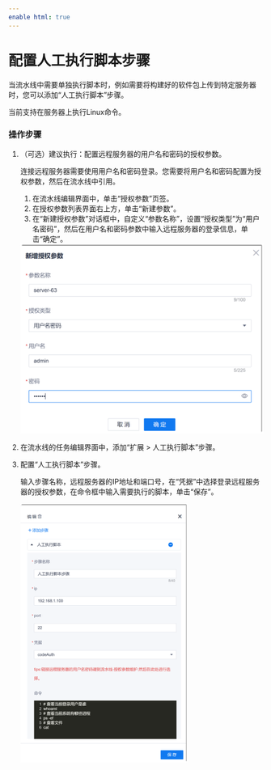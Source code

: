 ```yaml
---
enable html: true
---
```

# 配置人工执行脚本步骤

当流水线中需要单独执行脚本时，例如需要将构建好的软件包上传到特定服务器时，您可以添加“人工执行脚本”步骤。

当前支持在服务器上执行Linux命令。

### 操作步骤
1. （可选）建议执行：配置远程服务器的用户名和密码的授权参数。
     
     连接远程服务器需要使用用户名和密码登录。您需要将用户名和密码配置为授权参数，然后在流水线中引用。
   1. 在流水线编辑界面中，单击“授权参数”页签。
   2. 在授权参数列表界面右上方，单击“新建参数”。
   3. 在“新建授权参数”对话框中，自定义“参数名称”，设置“授权类型”为“用户名密码”，然后在用户名和密码参数中输入远程服务器的登录信息，单击“确定”。
     
     <img src="fig/流水线-人工执行脚本-参数.png" style="zoom:50%">
     
2. 在流水线的任务编辑界面中，添加“扩展 > 人工执行脚本”步骤。
3. 配置“人工执行脚本”步骤。
     
     输入步骤名称，远程服务器的IP地址和端口号，在“凭据”中选择登录远程服务器的授权参数，在命令框中输入需要执行的脚本，单击“保存”。
     
      <img src="fig/流水线-人工执行脚本.png" style="zoom:50%">

